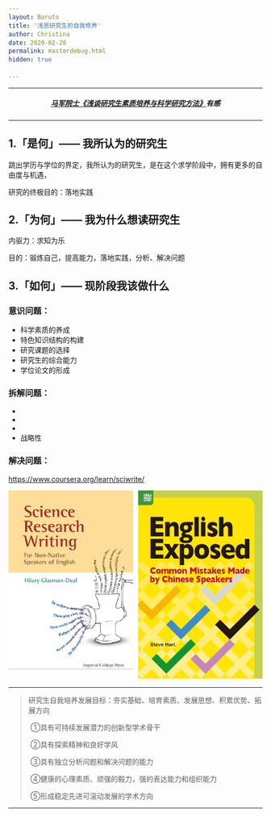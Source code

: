 ```yaml
---
layout: Boruto
title: '浅思研究生的自我修养'
author: Christina
date: 2020-02-28
permalink: masterdebug.html
hidden: true

---
```


---

<h5 style="text-align:center"><a href="https://www.bilibili.com/video/av92451511?from=search&seid=1094528721253603488">马军院士《浅谈研究生素质培养与科学研究方法》</a>有感</h5>

---



## 1.「是何」—— 我所认为的研究生

跳出学历与学位的界定，我所认为的研究生，是在这个求学阶段中，拥有更多的自由度与机遇，

研究的终极目的：落地实践

## 2.「为何」—— 我为什么想读研究生

内驱力：求知为乐

目的：锻炼自己，提高能力，落地实践，分析、解决问题



## 3.「如何」—— 现阶段我该做什么

### 意识问题：

- 科学素质的养成
- 特色知识结构的构建
- 研究课题的选择
- 研究生的综合能力
- 学位论文的形成

### 拆解问题：

- 
- 
-  
- 战略性

### 解决问题：





https://www.coursera.org/learn/sciwrite/

![](/assets/img/2020-03-01_135409.png)

---



> 研究生自我培养发展目标：夯实基础、培育素质、发展思想、积累优势、拓展方向
>
> ​      ①具有可持续发展潜力的创新型学术骨干
>
> ​      ②具有探索精神和良好学风
>
> ​      ③具有独立分析问题和解决问题的能力
>
> ​      ④健康的心理素质、顽强的毅力，强的表达能力和组织能力
>
> ​      ⑤形成稳定先进可滚动发展的学术方向

---